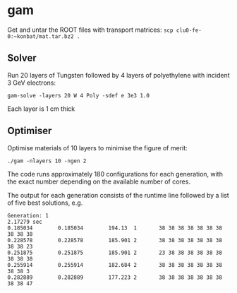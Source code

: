 # gam
Get and untar the ROOT files with transport matrices: ```scp clu0-fe-0:~konbat/mat.tar.bz2 .```

## Solver
Run 20 layers of Tungsten followed by 4 layers of polyethylene with incident 3 GeV electrons:

```gam-solve -layers 20 W 4 Poly -sdef e 3e3 1.0```

Each layer is 1 cm thick


## Optimiser
Optimise materials of 10 layers to minimise the figure of merit:

```./gam -nlayers 10 -ngen 2```

The code runs approximately 180 configurations for each generation,
with the exact number depending on the available number of cores.

The output for each generation consists of the runtime line followed
by a list of five best solutions, e.g.

```
Generation: 1
2.17279 sec
0.185034        0.185034        194.13  1       38 38 38 38 38 38 38 38 38 38
0.228578        0.228578        185.901 2       38 38 38 38 38 38 38 38 38 23
0.251875        0.251875        185.901 2       23 38 38 38 38 38 38 38 38 38
0.255914        0.255914        182.684 2       38 38 38 38 38 38 38 38 38 3
0.282889        0.282889        177.223 2       38 38 38 38 38 38 38 38 38 47
```
